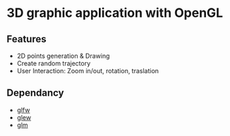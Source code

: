 # 3D graphic application with OpenGL

## Features
- 2D points generation & Drawing
- Create random trajectory
- User Interaction: Zoom in/out, rotation, traslation


## Dependancy
- [glfw](https://www.glfw.org/download.html)
- [glew](https://github.com/nigels-com/glew#downloads)
- [glm](https://github.com/g-truc/glm/releases/tag/0.9.9.8)
